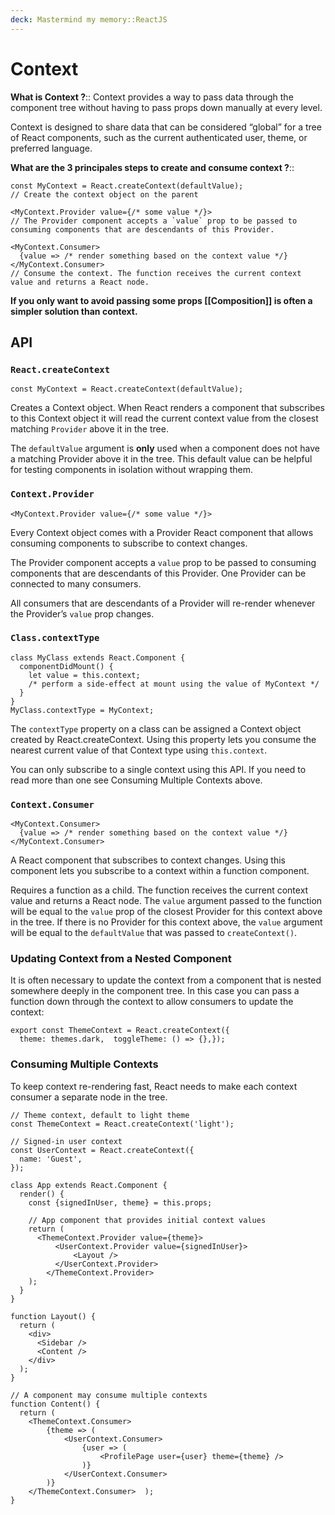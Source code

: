 ```yaml
---
deck: Mastermind my memory::ReactJS
---
```


# Context
<!-- basicblock-start oid="Obs06JhmW80kFXQdsc7lD1Y1" -->
**What is Context ?**::
Context provides a way to pass data through the component tree without having to pass props down manually at every level.

Context is designed to share data that can be considered “global” for a tree of React components, such as the current authenticated user, theme, or preferred language.
<!-- basicblock-end -->

<!-- basicblock-start oid="ObssA8pdT7dX2L79t5sXWNco" -->
**What are the 3 principales steps to create and consume context  ?**::
```
const MyContext = React.createContext(defaultValue); 
// Create the context object on the parent

<MyContext.Provider value={/* some value */}> 
// The Provider component accepts a `value` prop to be passed to consuming components that are descendants of this Provider.

<MyContext.Consumer>
  {value => /* render something based on the context value */}
</MyContext.Consumer>
// Consume the context. The function receives the current context value and returns a React node. 

```
<!-- basicblock-end -->

**If you only want to avoid passing some props [[Composition]] is often a simpler solution than context.**

## API

### [](https://reactjs.org/docs/context.html#reactcreatecontext)`React.createContext`

```
const MyContext = React.createContext(defaultValue);
```

Creates a Context object. When React renders a component that subscribes to this Context object it will read the current context value from the closest matching `Provider` above it in the tree.

The `defaultValue` argument is **only** used when a component does not have a matching Provider above it in the tree. This default value can be helpful for testing components in isolation without wrapping them.

### `Context.Provider`

```
<MyContext.Provider value={/* some value */}>
```

Every Context object comes with a Provider React component that allows consuming components to subscribe to context changes.

The Provider component accepts a `value` prop to be passed to consuming components that are descendants of this Provider. One Provider can be connected to many consumers.

All consumers that are descendants of a Provider will re-render whenever the Provider’s `value` prop changes.


### `Class.contextType`

```
class MyClass extends React.Component {
  componentDidMount() {
    let value = this.context;
    /* perform a side-effect at mount using the value of MyContext */
  }
}
MyClass.contextType = MyContext;
```

The `contextType` property on a class can be assigned a Context object created by React.createContext. Using this property lets you consume the nearest current value of that Context type using `this.context`.

You can only subscribe to a single context using this API. If you need to read more than one see Consuming Multiple Contexts above. 

### `Context.Consumer`

```
<MyContext.Consumer>
  {value => /* render something based on the context value */}
</MyContext.Consumer>
```

A React component that subscribes to context changes. Using this component lets you subscribe to a context within a function component.

Requires a function as a child. The function receives the current context value and returns a React node. The `value` argument passed to the function will be equal to the `value` prop of the closest Provider for this context above in the tree. If there is no Provider for this context above, the `value` argument will be equal to the `defaultValue` that was passed to `createContext()`.

### Updating Context from a Nested Component

It is often necessary to update the context from a component that is nested somewhere deeply in the component tree. In this case you can pass a function down through the context to allow consumers to update the context:

```
export const ThemeContext = React.createContext({
  theme: themes.dark,  toggleTheme: () => {},});
```

### Consuming Multiple Contexts

To keep context re-rendering fast, React needs to make each context consumer a separate node in the tree.

```
// Theme context, default to light theme
const ThemeContext = React.createContext('light');

// Signed-in user context
const UserContext = React.createContext({
  name: 'Guest',
});

class App extends React.Component {
  render() {
    const {signedInUser, theme} = this.props;

    // App component that provides initial context values
    return (
      <ThemeContext.Provider value={theme}>        
	      <UserContext.Provider value={signedInUser}>          
		      <Layout />
		  </UserContext.Provider>      
        </ThemeContext.Provider>    
    );
  }
}

function Layout() {
  return (
    <div>
      <Sidebar />
      <Content />
    </div>
  );
}

// A component may consume multiple contexts
function Content() {
  return (
    <ThemeContext.Consumer>      
	    {theme => (        
		    <UserContext.Consumer>          
			    {user => (            
				    <ProfilePage user={user} theme={theme} />          
			    )}        
		    </UserContext.Consumer>      
	    )}    
    </ThemeContext.Consumer>  );
}
```
